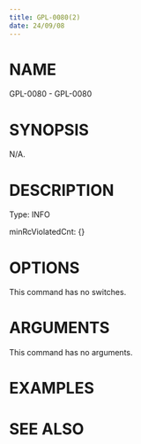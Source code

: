 ```yaml
---
title: GPL-0080(2)
date: 24/09/08
---
```


# NAME

GPL-0080 - GPL-0080

# SYNOPSIS

N/A.

# DESCRIPTION

Type: INFO

minRcViolatedCnt: {}

# OPTIONS

This command has no switches.

# ARGUMENTS

This command has no arguments.

# EXAMPLES

# SEE ALSO
